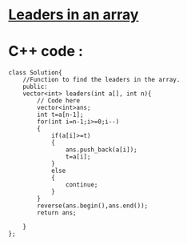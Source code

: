 # <a href="https://practice.geeksforgeeks.org/problems/leaders-in-an-array-1587115620/1">Leaders in an array</a>

# C++ code :
```
class Solution{
    //Function to find the leaders in the array.
    public:
    vector<int> leaders(int a[], int n){
        // Code here
        vector<int>ans;
        int t=a[n-1];
        for(int i=n-1;i>=0;i--)
        {
            if(a[i]>=t)
            {
                ans.push_back(a[i]);
                t=a[i];
            }
            else
            {
                continue;
            }
        }
        reverse(ans.begin(),ans.end());
        return ans;
        
    }
};
```